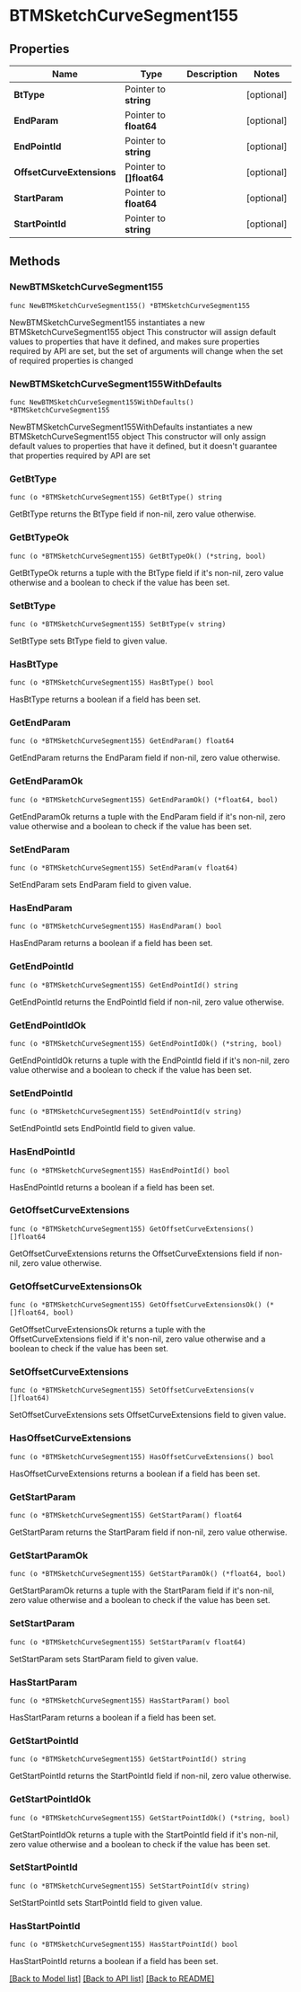 # BTMSketchCurveSegment155

## Properties

Name | Type | Description | Notes
------------ | ------------- | ------------- | -------------
**BtType** | Pointer to **string** |  | [optional] 
**EndParam** | Pointer to **float64** |  | [optional] 
**EndPointId** | Pointer to **string** |  | [optional] 
**OffsetCurveExtensions** | Pointer to **[]float64** |  | [optional] 
**StartParam** | Pointer to **float64** |  | [optional] 
**StartPointId** | Pointer to **string** |  | [optional] 

## Methods

### NewBTMSketchCurveSegment155

`func NewBTMSketchCurveSegment155() *BTMSketchCurveSegment155`

NewBTMSketchCurveSegment155 instantiates a new BTMSketchCurveSegment155 object
This constructor will assign default values to properties that have it defined,
and makes sure properties required by API are set, but the set of arguments
will change when the set of required properties is changed

### NewBTMSketchCurveSegment155WithDefaults

`func NewBTMSketchCurveSegment155WithDefaults() *BTMSketchCurveSegment155`

NewBTMSketchCurveSegment155WithDefaults instantiates a new BTMSketchCurveSegment155 object
This constructor will only assign default values to properties that have it defined,
but it doesn't guarantee that properties required by API are set

### GetBtType

`func (o *BTMSketchCurveSegment155) GetBtType() string`

GetBtType returns the BtType field if non-nil, zero value otherwise.

### GetBtTypeOk

`func (o *BTMSketchCurveSegment155) GetBtTypeOk() (*string, bool)`

GetBtTypeOk returns a tuple with the BtType field if it's non-nil, zero value otherwise
and a boolean to check if the value has been set.

### SetBtType

`func (o *BTMSketchCurveSegment155) SetBtType(v string)`

SetBtType sets BtType field to given value.

### HasBtType

`func (o *BTMSketchCurveSegment155) HasBtType() bool`

HasBtType returns a boolean if a field has been set.

### GetEndParam

`func (o *BTMSketchCurveSegment155) GetEndParam() float64`

GetEndParam returns the EndParam field if non-nil, zero value otherwise.

### GetEndParamOk

`func (o *BTMSketchCurveSegment155) GetEndParamOk() (*float64, bool)`

GetEndParamOk returns a tuple with the EndParam field if it's non-nil, zero value otherwise
and a boolean to check if the value has been set.

### SetEndParam

`func (o *BTMSketchCurveSegment155) SetEndParam(v float64)`

SetEndParam sets EndParam field to given value.

### HasEndParam

`func (o *BTMSketchCurveSegment155) HasEndParam() bool`

HasEndParam returns a boolean if a field has been set.

### GetEndPointId

`func (o *BTMSketchCurveSegment155) GetEndPointId() string`

GetEndPointId returns the EndPointId field if non-nil, zero value otherwise.

### GetEndPointIdOk

`func (o *BTMSketchCurveSegment155) GetEndPointIdOk() (*string, bool)`

GetEndPointIdOk returns a tuple with the EndPointId field if it's non-nil, zero value otherwise
and a boolean to check if the value has been set.

### SetEndPointId

`func (o *BTMSketchCurveSegment155) SetEndPointId(v string)`

SetEndPointId sets EndPointId field to given value.

### HasEndPointId

`func (o *BTMSketchCurveSegment155) HasEndPointId() bool`

HasEndPointId returns a boolean if a field has been set.

### GetOffsetCurveExtensions

`func (o *BTMSketchCurveSegment155) GetOffsetCurveExtensions() []float64`

GetOffsetCurveExtensions returns the OffsetCurveExtensions field if non-nil, zero value otherwise.

### GetOffsetCurveExtensionsOk

`func (o *BTMSketchCurveSegment155) GetOffsetCurveExtensionsOk() (*[]float64, bool)`

GetOffsetCurveExtensionsOk returns a tuple with the OffsetCurveExtensions field if it's non-nil, zero value otherwise
and a boolean to check if the value has been set.

### SetOffsetCurveExtensions

`func (o *BTMSketchCurveSegment155) SetOffsetCurveExtensions(v []float64)`

SetOffsetCurveExtensions sets OffsetCurveExtensions field to given value.

### HasOffsetCurveExtensions

`func (o *BTMSketchCurveSegment155) HasOffsetCurveExtensions() bool`

HasOffsetCurveExtensions returns a boolean if a field has been set.

### GetStartParam

`func (o *BTMSketchCurveSegment155) GetStartParam() float64`

GetStartParam returns the StartParam field if non-nil, zero value otherwise.

### GetStartParamOk

`func (o *BTMSketchCurveSegment155) GetStartParamOk() (*float64, bool)`

GetStartParamOk returns a tuple with the StartParam field if it's non-nil, zero value otherwise
and a boolean to check if the value has been set.

### SetStartParam

`func (o *BTMSketchCurveSegment155) SetStartParam(v float64)`

SetStartParam sets StartParam field to given value.

### HasStartParam

`func (o *BTMSketchCurveSegment155) HasStartParam() bool`

HasStartParam returns a boolean if a field has been set.

### GetStartPointId

`func (o *BTMSketchCurveSegment155) GetStartPointId() string`

GetStartPointId returns the StartPointId field if non-nil, zero value otherwise.

### GetStartPointIdOk

`func (o *BTMSketchCurveSegment155) GetStartPointIdOk() (*string, bool)`

GetStartPointIdOk returns a tuple with the StartPointId field if it's non-nil, zero value otherwise
and a boolean to check if the value has been set.

### SetStartPointId

`func (o *BTMSketchCurveSegment155) SetStartPointId(v string)`

SetStartPointId sets StartPointId field to given value.

### HasStartPointId

`func (o *BTMSketchCurveSegment155) HasStartPointId() bool`

HasStartPointId returns a boolean if a field has been set.


[[Back to Model list]](../README.md#documentation-for-models) [[Back to API list]](../README.md#documentation-for-api-endpoints) [[Back to README]](../README.md)


